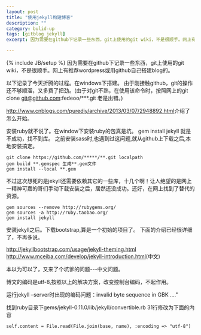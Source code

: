 ```yaml
---
layout: post
title: "使用jekyll构建博客"
description: ""
category: bulid-up
tags: [gitblog jekyll]
excerpt: 因为需要在github下记录一些东西，git上使用的git wiki，不是很顺手。网上有推荐wordpress或用github自己搭建blog的。以下记录了今天折腾的过程。在windows下搭建。由于刚接触github，git的操作还不够顺溜，又多费了把劲。(由于对git不熟，在使用该命令时，按照网上的git clone git@github.com:fedeoo/***.git 老是出错。)

---
```

{% include JB/setup %}
因为需要在github下记录一些东西，git上使用的git wiki，不是很顺手。网上有推荐wordpress或用github自己搭建blog的。

以下记录了今天折腾的过程。在windows下搭建。
由于刚接触github，git的操作还不够顺溜，又多费了把劲。(由于对git不熟，在使用该命令时，按照网上的git clone git@github.com:fedeoo/***.git 老是出错。)

<http://www.cnblogs.com/purediy/archive/2013/03/07/2948892.html>介绍了怎么开始。

安装ruby就不说了。在window下安装ruby的包真是坑。
gem install jekyll 就是不成功，找不到库。
之前安装sass时,也遇到过这问题,就从github上下载之后,本地安装搞定。

	git clone https://github.com/*****/**.git localpath
	gem build **.gemspec 生成**.gem文件 
	gem install --local **.gem

不过这次想死的是jekyll还需要依赖其它的一些库，十几个啊！让人绝望的是网上一精神可嘉的哥们手动下载安装之后，居然还没成功。还好，在网上找到了替代的资源。

	gem sources --remove http://rubygems.org/ 
	gem sources -a http://ruby.taobao.org/ 
	gem install jekyll

安装jekyll之后。下载bootstrap,算是一个初始的项目了。
下面的介绍已经很详细了，不再多说。

<http://jekyllbootstrap.com/usage/jekyll-theming.html>
<http://www.mceiba.com/develop/jekyll-introduction.html>(中文)

本以为可以了，又来了个坑爹的问题---中文问题。

博文的编码是utf-8,按照以上的解决方案，改变控制台编码，不起作用。

运行jekyll –server时出现的编码问题：invalid byte sequence in GBK ...."

找到ruby目录下gems/jekyll-0.11.0/lib/jekyll/convertible.rb 31行修改为下面的内容

	self.content = File.read(File.join(base, name), :encoding => "utf-8")
